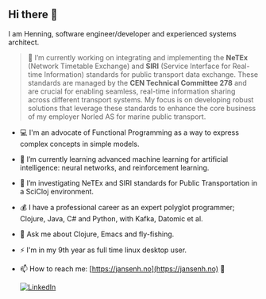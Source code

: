 ## Hi there 👋

I am Henning, software engineer/developer and experienced systems architect.

> 🔭 I’m currently working on integrating and implementing the **NeTEx** (Network Timetable Exchange) and **SIRI** (Service Interface for Real-time Information) standards for public transport data exchange. These standards are managed by the **CEN Technical Committee 278** and are crucial for enabling seamless, real-time information sharing across different transport systems. My focus is on developing robust solutions that leverage these standards to enhance the core business of my employer Norled AS for marine public transport.

- 💻 I'm an advocate of Functional Programming as a way to express complex concepts in simple models.
- 🌱 I’m currently learning advanced machine learning for artificial intelligence: neural networks, and reinforcement learning.
- 🤔 I’m investigating NeTEx and SIRI standards for Public Transportation in a SciCloj environment.
- 💰 I have a professional career as an expert polyglot programmer; Clojure, Java, C# and Python, with Kafka, Datomic et al.
- 💬 Ask me about Clojure, Emacs and fly-fishing.
- ⚡ I'm in my 9th year as full time linux desktop user.
- 📫 How to reach me: [https://jansenh.no](https://jansenh.no) 🚀

  [![LinkedIn](https://img.shields.io/badge/LinkedIn-0077B5?style=for-the-badge&logo=linkedin&logoColor=white)](https://www.linkedin.com/in/henningjansen)
